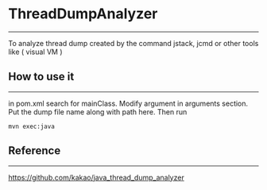 # ThreadDumpAnalyzer
-------------------
To analyze thread dump created by the command jstack, jcmd or other tools like ( visual VM )

## How to use it
----------------
in pom.xml search for mainClass. Modify argument in arguments section. Put the dump file name along with path here.
Then run 
```
mvn exec:java
```
## Reference
------------
https://github.com/kakao/java_thread_dump_analyzer

